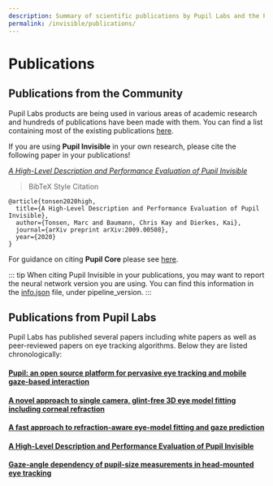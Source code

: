 ```yaml
---
description: Summary of scientific publications by Pupil Labs and the Pupil Community.
permalink: /invisible/publications/
---
```


# Publications

## Publications from the Community
Pupil Labs products are being used in various areas of academic research and hundreds of publications have been made with them. You can find a list containing most of the existing publications [here](https://pupil-labs.com/publications/).

If you are using **Pupil Invisible** in your own research, please cite the following paper in your publications!

[*A High-Level Description and Performance Evaluation of Pupil Invisible* ](https://arxiv.org/pdf/2009.00508.pdf)

> BibTeX Style Citation

```
@article{tonsen2020high,
  title={A High-Level Description and Performance Evaluation of Pupil Invisible},
  author={Tonsen, Marc and Baumann, Chris Kay and Dierkes, Kai},
  journal={arXiv preprint arXiv:2009.00508},
  year={2020}
}
```

For guidance on citing **Pupil Core** please see [here](/core/academic-citation).

::: tip
When citing Pupil Invisible in your publications, you may want to report the neural network version you are using. You can find this information in the [info.json](/export-formats/recording-data/neoinvisiblen/#info-json) file, under pipeline_version.
:::

## Publications from Pupil Labs
Pupil Labs has published several papers including white papers as well as peer-reviewed papers on eye tracking algorithms. Below they are listed chronologically:

#### [Pupil: an open source platform for pervasive eye tracking and mobile gaze-based interaction](https://arxiv.org/pdf/1405.0006)

#### [A novel approach to single camera, glint-free 3D eye model fitting including corneal refraction](https://www.researchgate.net/profile/Kai-Dierkes/publication/325634500_A_novel_approach_to_single_camera_glint-free_3D_eye_model_fitting_including_corneal_refraction/links/5cd42c3fa6fdccc9dd98b24e/A-novel-approach-to-single-camera-glint-free-3D-eye-model-fitting-including-corneal-refraction.pdf)

#### [A fast approach to refraction-aware eye-model fitting and gaze prediction](https://www.researchgate.net/profile/Kai-Dierkes/publication/333490770_A_fast_approach_to_refraction-aware_eye-model_fitting_and_gaze_prediction/links/5d1619cf92851cf44053919f/A-fast-approach-to-refraction-aware-eye-model-fitting-and-gaze-prediction.pdf)

#### [A High-Level Description and Performance Evaluation of Pupil Invisible](https://arxiv.org/pdf/2009.00508)

#### [Gaze-angle dependency of pupil-size measurements in head-mounted eye tracking](https://link.springer.com/article/10.3758/s13428-021-01657-8)